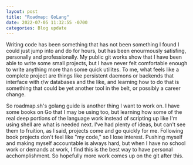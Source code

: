 ```yaml
---
layout: post
title: "Roadmap: GoLang"
date: 2022-07-05 11:32:55 -0700
categories: Blog update
---
```


Writing code has been something that has not been something I found I could just jump into and do for hours, but has been enourmously satisfing, personally and professionally. My public git works show that I have been able to write some small projects, but I have never felt comfortable enough to write anything more than some quick utilites. To me, what feels like a complete project are things like persistent daemons or backends that interface with r/w databases and the like, and learning how to do that is something that could be yet another tool in the belt, or possibly a career change.

So roadmap.sh's golang guide is another thing I want to work on. I have some books on Go that I may be using too, but learning how some of the real deep portions of the language work instead of scripting up like I'm using shell are what is needed next. I've had plenty of ideas, but can't see them to fruition, as I said, projects come and go quickly for me. Following book projects don't feel like "my code," so I lose interest. Pushing myself and making myself accountable is always hard, but when I have no school work or demands at work, I find this is the best way to have personal acchomplishment. So hopefully more work comes up on the git after this. 
